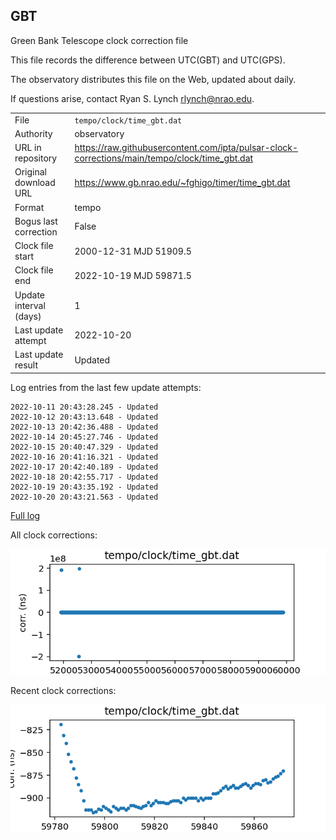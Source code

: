 
## GBT

Green Bank Telescope clock correction file

This file records the difference between UTC(GBT) and UTC(GPS).

The observatory distributes this file on the Web, updated about daily.

If questions arise, contact Ryan S. Lynch <rlynch@nrao.edu>.

|     |     |
|:--- |:--- |
| File | `tempo/clock/time_gbt.dat` |
| Authority | observatory |
| URL in repository | <https://raw.githubusercontent.com/ipta/pulsar-clock-corrections/main/tempo/clock/time_gbt.dat> |
| Original download URL | <https://www.gb.nrao.edu/~fghigo/timer/time_gbt.dat> |
| Format | tempo |
| Bogus last correction | False |
| Clock file start | 2000-12-31 MJD 51909.5 |
| Clock file end | 2022-10-19 MJD 59871.5 |
| Update interval (days) | 1 |
| Last update attempt | 2022-10-20 |
| Last update result | Updated |

Log entries from the last few update attempts:
```
2022-10-11 20:43:28.245 - Updated
2022-10-12 20:43:13.648 - Updated
2022-10-13 20:42:36.488 - Updated
2022-10-14 20:45:27.746 - Updated
2022-10-15 20:40:47.329 - Updated
2022-10-16 20:41:16.321 - Updated
2022-10-17 20:42:40.189 - Updated
2022-10-18 20:42:55.717 - Updated
2022-10-19 20:43:35.192 - Updated
2022-10-20 20:43:21.563 - Updated
```
[Full log](https://raw.githubusercontent.com/ipta/pulsar-clock-corrections/main/log/tempo/clock/time_gbt.dat.log)


All clock corrections:

![plot of all clock corrections](time_gbt.dat.png "All corrections")

Recent clock corrections:

![plot of recent clock corrections](time_gbt.dat.short.png "Recent corrections")

